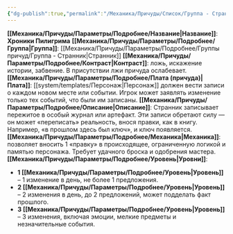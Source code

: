 ```yaml
---
{"dg-publish":true,"permalink":"/Механика/Причуды/Список/Группа - Странник/Хроники Пилигрима/","noteIcon":"","created":"2025-08-21T13:47:46.414+03:00","updated":"2025-07-29T23:53:03.310+03:00"}
---
```


**[[Механика/Причуды/Параметры/Подробнее/Название\|Название]]**: **Хроники Пилигрима**
**[[Механика/Причуды/Параметры/Подробнее/Группа\|Группа]]**: [[Механика/Причуды/Параметры/Подробнее/Группы причуд/Группа - Странник\|Странник]] 
**[[Механика/Причуды/Параметры/Подробнее/Контраст\|Контраст]]**: ложь, искажение истории, забвение. В присутствии лжи причуда ослабевает.  
**[[Механика/Причуды/Параметры/Подробнее/Плата (причуда)\|Плата]]**: [[system/templates/Персонаж\|Персонаж]] должен вести записи о каждом новом месте или событии. Игрок может заявлять изменение только тех событий, что были им записаны.
**[[Механика/Причуды/Параметры/Подробнее/Описание\|Описание]]**: Странник записывает пережитое в особый журнал или артефакт. Эти записи обретают силу — он может «переписать» реальность, внося правки, как в книгу. Например, «в прошлом здесь был ключ», и ключ появляется.  
**[[Механика/Причуды/Параметры/Подробнее/Механика\|Механика]]**: позволяет вносить 1 «правку» в происходящее, ограниченную логикой и памятью персонажа. Требует удачного броска и одобрения мастера.  
**[[Механика/Причуды/Параметры/Подробнее/Уровень\|Уровни]]**:
- **1 [[Механика/Причуды/Параметры/Подробнее/Уровень\|Уровень]]** – 1 изменение в день, не более 1 предложения.
- **2 [[Механика/Причуды/Параметры/Подробнее/Уровень\|Уровень]]** – 2 изменения в день, до 2 предложений, может подделать факт прошлого.
- **3 [[Механика/Причуды/Параметры/Подробнее/Уровень\|Уровень]]** – 3 изменения, включая эмоции, мелкие предметы и незначительные события.